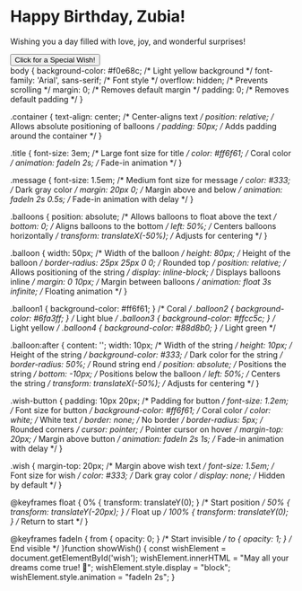 <!DOCTYPE html>
<html lang="en">
<head>
    <meta charset="UTF-8">
    <meta name="viewport" content="width=device-width, initial-scale=1.0">
    <title>Happy Birthday Zubia!</title>
    <link rel="stylesheet" href="style.css">
</head>
<body>
    <div class="container">
        <h1 class="title">Happy Birthday, Zubia!</h1>
        <p class="message">Wishing you a day filled with love, joy, and wonderful surprises!</p>
        <div class="balloons">
            <div class="balloon balloon1"></div>
            <div class="balloon balloon2"></div>
            <div class="balloon balloon3"></div>
            <div class="balloon balloon4"></div>
        </div>
        <button class="wish-button" onclick="showWish()">Click for a Special Wish!</button>
        <div class="wish" id="wish"></div>
    </div>
    <script src="script.js"></script>
</body>
</html>body {
    background-color: #f0e68c; /* Light yellow background */
    font-family: 'Arial', sans-serif; /* Font style */
    overflow: hidden; /* Prevents scrolling */
    margin: 0; /* Removes default margin */
    padding: 0; /* Removes default padding */
}

.container {
    text-align: center; /* Center-aligns text */
    position: relative; /* Allows absolute positioning of balloons */
    padding: 50px; /* Adds padding around the container */
}

.title {
    font-size: 3em; /* Large font size for title */
    color: #ff6f61; /* Coral color */
    animation: fadeIn 2s; /* Fade-in animation */
}

.message {
    font-size: 1.5em; /* Medium font size for message */
    color: #333; /* Dark gray color */
    margin: 20px 0; /* Margin above and below */
    animation: fadeIn 2s 0.5s; /* Fade-in animation with delay */
}

.balloons {
    position: absolute; /* Allows balloons to float above the text */
    bottom: 0; /* Aligns balloons to the bottom */
    left: 50%; /* Centers balloons horizontally */
    transform: translateX(-50%); /* Adjusts for centering */
}

.balloon {
    width: 50px; /* Width of the balloon */
    height: 80px; /* Height of the balloon */
    border-radius: 25px 25px 0 0; /* Rounded top */
    position: relative; /* Allows positioning of the string */
    display: inline-block; /* Displays balloons inline */
    margin: 0 10px; /* Margin between balloons */
    animation: float 3s infinite; /* Floating animation */
}

.balloon1 { background-color: #ff6f61; } /* Coral */
.balloon2 { background-color: #6fa3ff; } /* Light blue */
.balloon3 { background-color: #ffcc5c; } /* Light yellow */
.balloon4 { background-color: #88d8b0; } /* Light green */

.balloon:after {
    content: '';
    width: 10px; /* Width of the string */
    height: 10px; /* Height of the string */
    background-color: #333; /* Dark color for the string */
    border-radius: 50%; /* Round string end */
    position: absolute; /* Positions the string */
    bottom: -10px; /* Positions below the balloon */
    left: 50%; /* Centers the string */
    transform: translateX(-50%); /* Adjusts for centering */
}

.wish-button {
    padding: 10px 20px; /* Padding for button */
    font-size: 1.2em; /* Font size for button */
    background-color: #ff6f61; /* Coral color */
    color: white; /* White text */
    border: none; /* No border */
    border-radius: 5px; /* Rounded corners */
    cursor: pointer; /* Pointer cursor on hover */
    margin-top: 20px; /* Margin above button */
    animation: fadeIn 2s 1s; /* Fade-in animation with delay */
}

.wish {
    margin-top: 20px; /* Margin above wish text */
    font-size: 1.5em; /* Font size for wish */
    color: #333; /* Dark gray color */
    display: none; /* Hidden by default */
}

@keyframes float {
    0% { transform: translateY(0); } /* Start position */
    50% { transform: translateY(-20px); } /* Float up */
    100% { transform: translateY(0); } /* Return to start */
}

@keyframes fadeIn {
    from { opacity: 0; } /* Start invisible */
    to { opacity: 1; } /* End visible */
}function showWish() {
    const wishElement = document.getElementById('wish');
    wishElement.innerHTML = "May all your dreams come true! 🎉";
    wishElement.style.display = "block";
    wishElement.style.animation = "fadeIn 2s";
}
